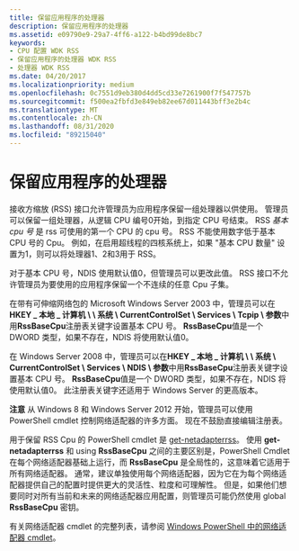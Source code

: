 ```yaml
---
title: 保留应用程序的处理器
description: 保留应用程序的处理器
ms.assetid: e09790e9-29a7-4ff6-a122-b4bd99de8bc7
keywords:
- CPU 配置 WDK RSS
- 保留应用程序的处理器 WDK RSS
- 处理器 WDK RSS
ms.date: 04/20/2017
ms.localizationpriority: medium
ms.openlocfilehash: 0c7551d9eb380d4dd5cd33e7261900f7f547757b
ms.sourcegitcommit: f500ea2fbfd3e849eb82ee67d011443bff3e2b4c
ms.translationtype: MT
ms.contentlocale: zh-CN
ms.lasthandoff: 08/31/2020
ms.locfileid: "89215040"
---
```

# <a name="reserving-processors-for-applications"></a>保留应用程序的处理器





接收方缩放 (RSS) 接口允许管理员为应用程序保留一组处理器以供使用。 管理员可以保留一组处理器，从逻辑 CPU 编号0开始，到指定 CPU 号结束。 RSS *基本 cpu 号* 是 rss 可使用的第一个 CPU 的 cpu 号。 RSS 不能使用数字低于基本 CPU 号的 Cpu。 例如，在启用超线程的四核系统上，如果 "基本 CPU 数量" 设置为1，则可以将处理器1、2和3用于 RSS。

对于基本 CPU 号，NDIS 使用默认值0，但管理员可以更改此值。 RSS 接口不允许管理员为要使用的应用程序保留一个不连续的任意 Cpu 子集。

在带有可伸缩网络包的 Microsoft Windows Server 2003 中，管理员可以在**HKEY \_ 本地 \_ 计算机 \\ \\ 系统 \\ CurrentControlSet \\ Services \\ Tcpip \\ 参数**中用**RssBaseCpu**注册表关键字设置基本 CPU 号。 **RssBaseCpu**值是一个 DWORD 类型，如果不存在，NDIS 将使用默认值0。

在 Windows Server 2008 中，管理员可以在**HKEY \_ 本地 \_ 计算机 \\ \\ 系统 \\ CurrentControlSet \\ Services \\ NDIS \\ 参数**中用**RssBaseCpu**注册表关键字设置基本 CPU 号。 **RssBaseCpu**值是一个 DWORD 类型，如果不存在，NDIS 将使用默认值0。 此注册表关键字还适用于 Windows Server 的更高版本。

**注意** 从 Windows 8 和 Windows Server 2012 开始，管理员可以使用 PowerShell cmdlet 控制网络适配器的许多方面。 现在不鼓励直接编辑注册表。

用于保留 RSS Cpu 的 PowerShell cmdlet 是 [get-netadapterrss](/powershell/module/netadapter/Set-NetAdapterRss)。 使用 **get-netadapterrss** 和 using **RssBaseCpu** 之间的主要区别是，PowerShell Cmdlet 在每个网络适配器基础上运行，而 **RssBaseCpu** 是全局性的，这意味着它适用于所有网络适配器。 通常，建议单独使用每个网络适配器，因为它在为每个网络适配器提供自己的配置时提供更大的灵活性、粒度和可理解性。 但是，如果他们想要同时对所有当前和未来的网络适配器应用配置，则管理员可能仍然使用 global **RssBaseCpu** 密钥。

有关网络适配器 cmdlet 的完整列表，请参阅 [Windows PowerShell 中的网络适配器 cmdlet](/powershell/module/netadapter/)。

 

